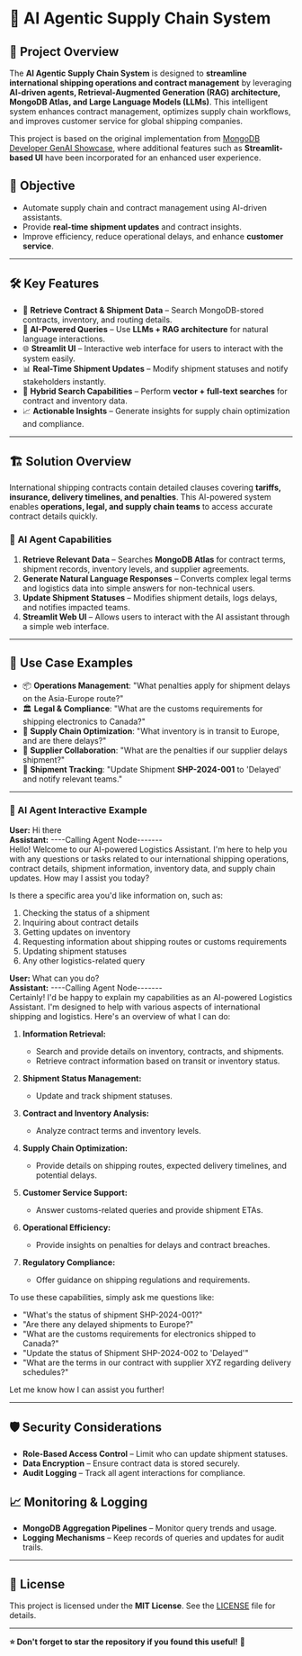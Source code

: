 # 🚢 AI Agentic Supply Chain System

## 📄 Project Overview
The **AI Agentic Supply Chain System** is designed to **streamline international shipping operations and contract management** by leveraging **AI-driven agents, Retrieval-Augmented Generation (RAG) architecture, MongoDB Atlas, and Large Language Models (LLMs)**. This intelligent system enhances contract management, optimizes supply chain workflows, and improves customer service for global shipping companies.

This project is based on the original implementation from [MongoDB Developer GenAI Showcase](https://github.com/mongodb-developer/GenAI-Showcase/blob/main/partners/gravity9/Agentic_System_Enhanced_Contract_and_Supply_Chain_Management_for_International_Shipping.ipynb), where additional features such as **Streamlit-based UI** have been incorporated for an enhanced user experience.

## 🎯 Objective
- Automate supply chain and contract management using AI-driven assistants.
- Provide **real-time shipment updates** and contract insights.
- Improve efficiency, reduce operational delays, and enhance **customer service**.

---

## 🛠️ Key Features
- 🔎 **Retrieve Contract & Shipment Data** – Search MongoDB-stored contracts, inventory, and routing details.
- 🧠 **AI-Powered Queries** – Use **LLMs + RAG architecture** for natural language interactions.
- 🌐 **Streamlit UI** – Interactive web interface for users to interact with the system easily.
- 📊 **Real-Time Shipment Updates** – Modify shipment statuses and notify stakeholders instantly.
- 🚀 **Hybrid Search Capabilities** – Perform **vector + full-text searches** for contract and inventory data.
- 📈 **Actionable Insights** – Generate insights for supply chain optimization and compliance.

---

## 🏗️ Solution Overview
International shipping contracts contain detailed clauses covering **tariffs, insurance, delivery timelines, and penalties**. This AI-powered system enables **operations, legal, and supply chain teams** to access accurate contract details quickly. 

### 🔹 **AI Agent Capabilities**
1. **Retrieve Relevant Data** – Searches **MongoDB Atlas** for contract terms, shipment records, inventory levels, and supplier agreements.
2. **Generate Natural Language Responses** – Converts complex legal terms and logistics data into simple answers for non-technical users.
3. **Update Shipment Statuses** – Modifies shipment details, logs delays, and notifies impacted teams.
4. **Streamlit Web UI** – Allows users to interact with the AI assistant through a simple web interface.

---

## 🏢 Use Case Examples
- 📦 **Operations Management**: "What penalties apply for shipment delays on the Asia-Europe route?"
- 🏛️ **Legal & Compliance**: "What are the customs requirements for shipping electronics to Canada?"
- 🚛 **Supply Chain Optimization**: "What inventory is in transit to Europe, and are there delays?"
- 🤝 **Supplier Collaboration**: "What are the penalties if our supplier delays shipment?"
- 🚢 **Shipment Tracking**: "Update Shipment **SHP-2024-001** to 'Delayed' and notify relevant teams."

---
### 🏢 AI Agent Interactive Example
**User:** Hi there  
**Assistant:** ----Calling Agent Node-------  
Hello! Welcome to our AI-powered Logistics Assistant. I'm here to help you with any questions or tasks related to our international shipping operations, contract details, shipment information, inventory data, and supply chain updates. How may I assist you today?  

Is there a specific area you'd like information on, such as:
1. Checking the status of a shipment
2. Inquiring about contract details
3. Getting updates on inventory
4. Requesting information about shipping routes or customs requirements
5. Updating shipment statuses
6. Any other logistics-related query

**User:** What can you do?  
**Assistant:** ----Calling Agent Node-------  
Certainly! I'd be happy to explain my capabilities as an AI-powered Logistics Assistant. I'm designed to help with various aspects of international shipping and logistics. Here's an overview of what I can do:

1. **Information Retrieval:**
   - Search and provide details on inventory, contracts, and shipments.
   - Retrieve contract information based on transit or inventory status.

2. **Shipment Status Management:**
   - Update and track shipment statuses.

3. **Contract and Inventory Analysis:**
   - Analyze contract terms and inventory levels.

4. **Supply Chain Optimization:**
   - Provide details on shipping routes, expected delivery timelines, and potential delays.

5. **Customer Service Support:**
   - Answer customs-related queries and provide shipment ETAs.

6. **Operational Efficiency:**
   - Provide insights on penalties for delays and contract breaches.

7. **Regulatory Compliance:**
   - Offer guidance on shipping regulations and requirements.

To use these capabilities, simply ask me questions like:
- "What's the status of shipment SHP-2024-001?"
- "Are there any delayed shipments to Europe?"
- "What are the customs requirements for electronics shipped to Canada?"
- "Update the status of Shipment SHP-2024-002 to 'Delayed'"
- "What are the terms in our contract with supplier XYZ regarding delivery schedules?"

Let me know how I can assist you further!

---
## 🛡️ Security Considerations
- **Role-Based Access Control** – Limit who can update shipment statuses.
- **Data Encryption** – Ensure contract data is stored securely.
- **Audit Logging** – Track all agent interactions for compliance.

## 📈 Monitoring & Logging
- **MongoDB Aggregation Pipelines** – Monitor query trends and usage.
- **Logging Mechanisms** – Keep records of queries and updates for audit trails.

---

## 📜 License
This project is licensed under the **MIT License**. See the [LICENSE](LICENSE) file for details.

---

**⭐ Don't forget to star the repository if you found this useful!** 🚀
